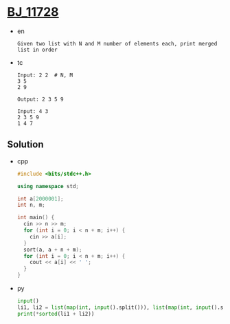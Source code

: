 # [BJ_11728](https://acmicpc.net/problem/11728)

* en

  ```en
  Given two list with N and M number of elements each, print merged list in order
  ```

* tc

  ```tc
  Input: 2 2  # N, M
  3 5
  2 9

  Output: 2 3 5 9

  Input: 4 3
  2 3 5 9
  1 4 7
  ```

## Solution

* cpp

  ```cpp
  #include <bits/stdc++.h>

  using namespace std;

  int a[2000001];
  int n, m;

  int main() {
    cin >> n >> m;
    for (int i = 0; i < n + m; i++) {
      cin >> a[i];
    }
    sort(a, a + n + m);
    for (int i = 0; i < n + m; i++) {
      cout << a[i] << ' ';
    }
  }
  ```

* py

  ```py
  input()
  li1, li2 = list(map(int, input().split())), list(map(int, input().split()))
  print(*sorted(li1 + li2))
  ```
